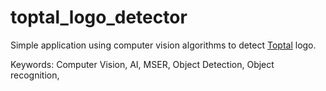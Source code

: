 # toptal_logo_detector

Simple application using computer vision algorithms to detect [Toptal](https://toptal.com) logo. 


Keywords: Computer Vision, AI, MSER, Object Detection, Object recognition, 
